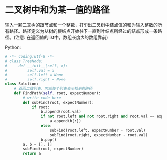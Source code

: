 # 二叉树中和为某一值的路径

输入一颗二叉树的跟节点和一个整数，打印出二叉树中结点值的和为输入整数的所有路径。路径定义为从树的根结点开始往下一直到叶结点所经过的结点形成一条路径。(注意: 在返回值的list中，数组长度大的数组靠前)

Python:
```python
# -*- coding:utf-8 -*-
# class TreeNode:
#     def __init__(self, x):
#         self.val = x
#         self.left = None
#         self.right = None
class Solution:
    # 返回二维列表，内部每个列表表示找到的路径
    def FindPath(self, root, expectNumber):
        # write code here
        def subFind(root, expectNumber):
            if root:
                b.append(root.val)
                if not root.left and not root.right and root.val == expectNumber:
                    a.append(b[:])
                else:
                    subFind(root.left, expectNumber - root.val)
                    subFind(root.right, expectNumber - root.val)
                b.pop()
        a, b = [], []
        subFind(root, expectNumber)
        return a
```
